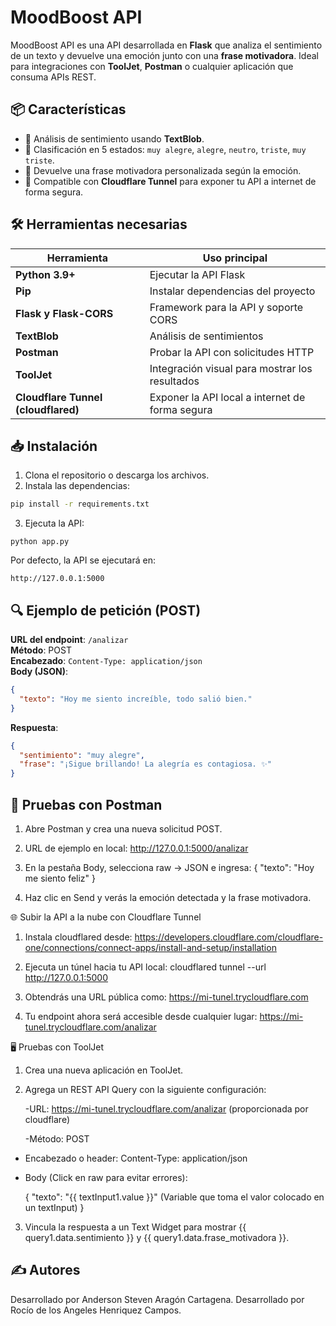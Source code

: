 # MoodBoost API

MoodBoost API es una API desarrollada en **Flask** que analiza el sentimiento de un texto y devuelve una emoción junto con una **frase motivadora**. Ideal para integraciones con **ToolJet**, **Postman** o cualquier aplicación que consuma APIs REST.

## 📦 Características
- 🔹 Análisis de sentimiento usando **TextBlob**.
- 🔹 Clasificación en 5 estados: `muy alegre`, `alegre`, `neutro`, `triste`, `muy triste`.
- 🔹 Devuelve una frase motivadora personalizada según la emoción.
- 🔹 Compatible con **Cloudflare Tunnel** para exponer tu API a internet de forma segura.

## 🛠️ Herramientas necesarias

| Herramienta             | Uso principal |
|-------------------------|---------------|
| **Python 3.9+**         | Ejecutar la API Flask |
| **Pip**                 | Instalar dependencias del proyecto |
| **Flask y Flask-CORS**  | Framework para la API y soporte CORS |
| **TextBlob**            | Análisis de sentimientos |
| **Postman**             | Probar la API con solicitudes HTTP |
| **ToolJet**             | Integración visual para mostrar los resultados |
| **Cloudflare Tunnel (cloudflared)** | Exponer la API local a internet de forma segura |

## 📥 Instalación

1. Clona el repositorio o descarga los archivos.
2. Instala las dependencias:

```cmd
pip install -r requirements.txt
```

3. Ejecuta la API:

```
python app.py
```

Por defecto, la API se ejecutará en:
```
http://127.0.0.1:5000
```

## 🔍 Ejemplo de petición (POST)

**URL del endpoint**: `/analizar`  
**Método**: POST  
**Encabezado**: `Content-Type: application/json`  
**Body (JSON)**:

```json
{
  "texto": "Hoy me siento increíble, todo salió bien."
}
```

**Respuesta**:

```json
{
  "sentimiento": "muy alegre",
  "frase": "¡Sigue brillando! La alegría es contagiosa. ✨"
}
```

## 🧪 Pruebas con Postman

1. Abre Postman y crea una nueva solicitud POST.
   
2. URL de ejemplo en local:
   http://127.0.0.1:5000/analizar
   
3. En la pestaña Body, selecciona raw → JSON e ingresa:
   {
     "texto": "Hoy me siento feliz"
   }

4. Haz clic en Send y verás la emoción detectada y la frase motivadora.

🌐 Subir la API a la nube con Cloudflare Tunnel

1. Instala cloudflared desde:
https://developers.cloudflare.com/cloudflare-one/connections/connect-apps/install-and-setup/installation

2. Ejecuta un túnel hacia tu API local:
   cloudflared tunnel --url http://127.0.0.1:5000

3. Obtendrás una URL pública como:
   https://mi-tunel.trycloudflare.com
   
4. Tu endpoint ahora será accesible desde cualquier lugar:
   https://mi-tunel.trycloudflare.com/analizar

🖥️ Pruebas con ToolJet

1. Crea una nueva aplicación en ToolJet.

2. Agrega un REST API Query con la siguiente configuración:

   -URL: https://mi-tunel.trycloudflare.com/analizar (proporcionada por cloudflare)

   -Método: POST

  - Encabezado o header: Content-Type: application/json

  - Body (Click en raw para evitar errores):

    {
      "texto": "{{ textInput1.value }}" (Variable que toma el valor colocado en un textInput)
    }

3. Vincula la respuesta a un Text Widget para mostrar {{ query1.data.sentimiento }} y {{ query1.data.frase_motivadora }}.

## ✍ Autores

Desarrollado por Anderson Steven Aragón Cartagena.
Desarrollado por Rocío de los Angeles Henriquez Campos.
